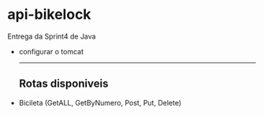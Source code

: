 # api-bikelock
Entrega da Sprint4 de Java

- configurar o tomcat

  <hr>

  <h2>Rotas disponiveis</h2>
- Bicileta (GetALL, GetByNumero, Post, Put, Delete)
